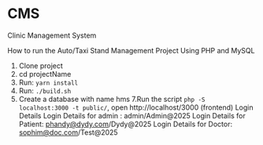 # CMS
Clinic Management System

How to run the Auto/Taxi Stand Management Project Using PHP and MySQL

1. Clone project
2. cd projectName
3. Run: ```yarn install```
4. Run: ```./build.sh```
5. Create a database with name hms
7.Run the script ```php -S localhost:3000 -t public/```, open http://localhost/3000 (frontend)
Login Details
Login Details for admin : admin/Admin@2025
Login Details for Patient: phandy@dydy.com/Dydy@2025
Login Details for Doctor: sophim@doc.com/Test@2025
